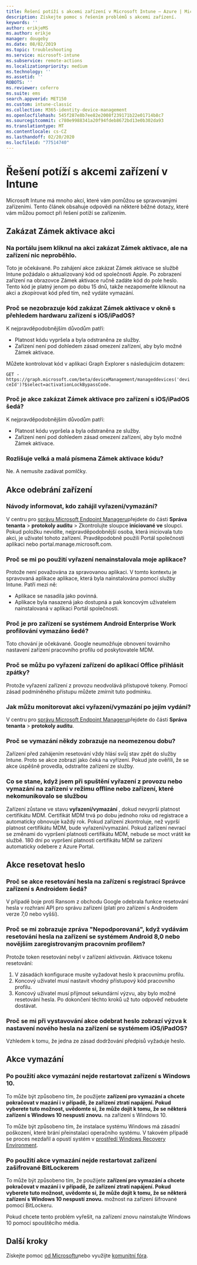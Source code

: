 ```yaml
---
title: Řešení potíží s akcemi zařízení v Microsoft Intune – Azure | Microsoft Docs
description: Získejte pomoc s řešením problémů s akcemi zařízení.
keywords: ''
author: erikjeMS
ms.author: erikje
manager: dougeby
ms.date: 08/02/2019
ms.topic: troubleshooting
ms.service: microsoft-intune
ms.subservice: remote-actions
ms.localizationpriority: medium
ms.technology: ''
ms.assetid: ''
ROBOTS: ''
ms.reviewer: coferro
ms.suite: ems
search.appverid: MET150
ms.custom: intune-classic
ms.collection: M365-identity-device-management
ms.openlocfilehash: 545f287e8b7ee82e2008f239171b22e01714b8c7
ms.sourcegitcommit: c780e9988341a20f94fdeb8672bd13e0b302da93
ms.translationtype: MT
ms.contentlocale: cs-CZ
ms.lasthandoff: 02/20/2020
ms.locfileid: "77514740"
---
```

# <a name="troubleshoot-device-actions-in-intune"></a>Řešení potíží s akcemi zařízení v Intune

Microsoft Intune má mnoho akcí, které vám pomůžou se spravovanými zařízeními. Tento článek obsahuje odpovědi na některé běžné dotazy, které vám můžou pomoct při řešení potíží se zařízením.

## <a name="disable-activation-lock-action"></a>Zakázat Zámek aktivace akci

### <a name="i-clicked-the-disable-activation-lock-action-in-the-portal-but-nothing-happened-on-the-device"></a>Na portálu jsem kliknul na akci zakázat Zámek aktivace, ale na zařízení nic neproběhlo.
Toto je očekávané. Po zahájení akce zakázat Zámek aktivace se službě Intune požádalo o aktualizovaný kód od společnosti Apple. Po zobrazení zařízení na obrazovce Zámek aktivace ručně zadáte kód do pole heslo. Tento kód je platný jenom po dobu 15 dnů, takže nezapomeňte kliknout na akci a zkopírovat kód před tím, než vydáte vymazání.

### <a name="why-dont-i-see-the-disable-activation-lock-code-in-the-hardware-overview-blade-of-my-iosipados-device"></a>Proč se nezobrazuje kód zakázat Zámek aktivace v okně s přehledem hardwaru zařízení s iOS/iPadOS?
K nejpravděpodobnějším důvodům patří:
- Platnost kódu vypršela a byla odstraněna ze služby.
- Zařízení není pod dohledem zásad omezení zařízení, aby bylo možné Zámek aktivace.

Můžete kontrolovat kód v aplikaci Graph Explorer s následujícím dotazem:

```GET - https://graph.microsoft.com/beta/deviceManagement/manageddevices('deviceId')?$select=activationLockBypassCode.```

### <a name="why-is-the-disable-activation-lock-action-greyed-out-for-my-iosipados-device"></a>Proč je akce zakázat Zámek aktivace pro zařízení s iOS/iPadOS šedá?
K nejpravděpodobnějším důvodům patří: 
- Platnost kódu vypršela a byla odstraněna ze služby.
- Zařízení není pod dohledem zásad omezení zařízení, aby bylo možné Zámek aktivace.

### <a name="is-the-disable-activation-lock-code-case-sensitive"></a>Rozlišuje velká a malá písmena Zámek aktivace kódu?
Ne. A nemusíte zadávat pomlčky.

## <a name="remove-devices-action"></a>Akce odebrání zařízení

### <a name="how-do-i-tell-who-started-a-retirewipe"></a>Návody informovat, kdo zahájil vyřazení/vymazání?
V centru pro [správu Microsoft Endpoint Manageru](https://go.microsoft.com/fwlink/?linkid=2109431)přejdete do části **Správa tenanta** > **protokoly auditu** > Zkontrolujte sloupce **iniciované ve** sloupci.
Pokud položku nevidíte, nejpravděpodobnější osoba, která iniciovala tuto akci, je uživatel tohoto zařízení. Pravděpodobně použili Portál společnosti aplikaci nebo portal.manage.microsoft.com.

### <a name="why-wasnt-my-application-uninstalled-after-using-retire"></a>Proč se mi po použití vyřazení nenainstalovala moje aplikace?
Protože není považována za spravovanou aplikaci. V tomto kontextu je spravovaná aplikace aplikace, která byla nainstalována pomocí služby Intune. Patří mezi ně:
- Aplikace se nasadila jako povinná.
- Aplikace byla nasazená jako dostupná a pak koncovým uživatelem nainstalovaná v aplikaci Portál společnosti.

### <a name="why-is-wipe-grayed-out-for-android-enterprise-work-profile-devices"></a>Proč je pro zařízení se systémem Android Enterprise Work profilování vymazáno šedé?
Toto chování je očekávané. Google neumožňuje obnovení továrního nastavení zařízení pracovního profilu od poskytovatele MDM.

### <a name="why-can-i-sign-back-into-my-office-apps-after-my-device-was-retired"></a>Proč se můžu po vyřazení zařízení do aplikací Office přihlásit zpátky?
Protože vyřazení zařízení z provozu neodvolává přístupové tokeny. Pomocí zásad podmíněného přístupu můžete zmírnit tuto podmínku.

### <a name="how-can-i-monitor-a-retirewipe-action-after-it-was-issued"></a>Jak můžu monitorovat akci vyřazení/vymazání po jejím vydání?
V centru pro [správu Microsoft Endpoint Manageru](https://go.microsoft.com/fwlink/?linkid=2109431)přejdete do části **Správa tenanta** > **protokoly auditu**.

### <a name="why-do-wipes-sometimes-show-as-pending-indefinitely"></a>Proč se vymazání někdy zobrazuje na neomezenou dobu?
Zařízení před zahájením resetování vždy hlásí svůj stav zpět do služby Intune. Proto se akce zobrazí jako čeká na vyřízení. Pokud jste ověřili, že se akce úspěšně provedla, odstraňte zařízení ze služby.

### <a name="what-happens-if-i-start-a-retirewipe-on-an-offline-device-or-a-device-that-hasnt-communicated-with-the-service-in-a-while"></a>Co se stane, když jsem při spuštění vyřazení z provozu nebo vymazání na zařízení v režimu offline nebo zařízení, které nekomunikovalo se službou
Zařízení zůstane ve stavu **vyřazení/vymazání** , dokud nevyprší platnost certifikátu MDM. Certifikát MDM trvá po dobu jednoho roku od registrace a automaticky obnovuje každý rok. Pokud zařízení zkontroluje, než vyprší platnost certifikátu MDM, bude vyřazení/vymazání. Pokud zařízení nevrací se změnami do vypršení platnosti certifikátu MDM, nebude se moct vrátit ke službě. 180 dní po vypršení platnosti certifikátu MDM se zařízení automaticky odebere z Azure Portal.


## <a name="reset-passcode-action"></a>Akce resetovat heslo

### <a name="why-is-the-reset-passcode-action-greyed-out-on-my-android-device-admin-enrolled-device"></a>Proč se akce resetování hesla na zařízení s registrací Správce zařízení s Androidem šedá?
V případě boje proti Ransom z obchodu Google odebrala funkce resetování hesla v rozhraní API pro správu zařízení (platí pro zařízení s Androidem verze 7,0 nebo vyšší).

### <a name="why-do-i-get-a-not-supported-message-when-i-issue-a-passcode-reset-to-my-android-80-or-later-work-profile-enrolled-device"></a>Proč se mi zobrazuje zpráva "Nepodporovaná", když vydávám resetování hesla na zařízení se systémem Android 8,0 nebo novějším zaregistrovaným pracovním profilem?
Protože token resetování nebyl v zařízení aktivován. Aktivace tokenu resetování:
1. V zásadách konfigurace musíte vyžadovat heslo k pracovnímu profilu.
2. Koncový uživatel musí nastavit vhodný přístupový kód pracovního profilu.
3. Koncový uživatel musí přijmout sekundární výzvu, aby bylo možné resetování hesla.
Po dokončení těchto kroků už tuto odpověď nebudete dostávat.

### <a name="why-am-i-prompted-to-set-a-new-passcode-on-my-iosipados-device-when-i-issue-the-remove-passcode-action"></a>Proč se mi při vystavování akce odebrat heslo zobrazí výzva k nastavení nového hesla na zařízení se systémem iOS/iPadOS?
Vzhledem k tomu, že jedna ze zásad dodržování předpisů vyžaduje heslo.


## <a name="wipe-action"></a>Akce vymazání

### <a name="i-cant-restart-a-windows-10-device-after-using-the-wipe-action"></a>Po použití akce vymazání nejde restartovat zařízení s Windows 10.
To může být způsobeno tím, že použijete **zařízení pro vymazání a chcete pokračovat v mazání i v případě, že zařízení ztratí napájení. Pokud vyberete tuto možnost, uvědomte si, že může dojít k tomu, že se některá zařízení s Windows 10 nespustí znovu.** na zařízení s Windows 10.

To může být způsobeno tím, že instalace systému Windows má zásadní poškození, které brání přeinstalaci operačního systému. V takovém případě se proces nezdařil a opustí systém v [prostředí Windows Recovery Environment]( https://docs.microsoft.com/windows-hardware/manufacture/desktop/windows-recovery-environment--windows-re--technical-reference).

### <a name="i-cant-restart-a-bitlocker-encrypted-device-after-using-the-wipe-action"></a>Po použití akce vymazání nejde restartovat zařízení zašifrované BitLockerem
To může být způsobeno tím, že použijete **zařízení pro vymazání a chcete pokračovat v mazání i v případě, že zařízení ztratí napájení. Pokud vyberete tuto možnost, uvědomte si, že může dojít k tomu, že se některá zařízení s Windows 10 nespustí znovu.** možnost na zařízení šifrované pomocí BitLockeru.

Pokud chcete tento problém vyřešit, na zařízení znovu nainstalujte Windows 10 pomocí spouštěcího média.


## <a name="next-steps"></a>Další kroky

Získejte pomoc [od Microsoftu](../fundamentals/get-support.md)nebo využijte [komunitní fóra](https://social.technet.microsoft.com/Forums/en-US/home?category=microsoftintune).
